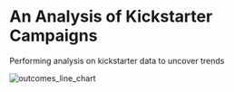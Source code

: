 # An Analysis of Kickstarter Campaigns
Performing analysis on kickstarter data to uncover trends

![outcomes_line_chart](https://github.com/ryanmorin/kickstarter_analysis/outcomes_line_chart.bmp)
